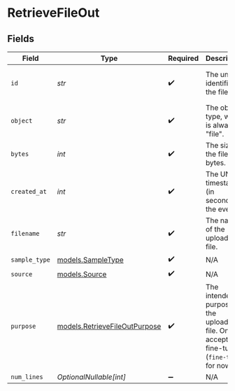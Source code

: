 # RetrieveFileOut


## Fields

| Field                                                                                      | Type                                                                                       | Required                                                                                   | Description                                                                                | Example                                                                                    |
| ------------------------------------------------------------------------------------------ | ------------------------------------------------------------------------------------------ | ------------------------------------------------------------------------------------------ | ------------------------------------------------------------------------------------------ | ------------------------------------------------------------------------------------------ |
| `id`                                                                                       | *str*                                                                                      | :heavy_check_mark:                                                                         | The unique identifier of the file.                                                         | 497f6eca-6276-4993-bfeb-53cbbbba6f09                                                       |
| `object`                                                                                   | *str*                                                                                      | :heavy_check_mark:                                                                         | The object type, which is always "file".                                                   | file                                                                                       |
| `bytes`                                                                                    | *int*                                                                                      | :heavy_check_mark:                                                                         | The size of the file, in bytes.                                                            | 13000                                                                                      |
| `created_at`                                                                               | *int*                                                                                      | :heavy_check_mark:                                                                         | The UNIX timestamp (in seconds) of the event.                                              | 1716963433                                                                                 |
| `filename`                                                                                 | *str*                                                                                      | :heavy_check_mark:                                                                         | The name of the uploaded file.                                                             | files_upload.jsonl                                                                         |
| `sample_type`                                                                              | [models.SampleType](../models/sampletype.md)                                               | :heavy_check_mark:                                                                         | N/A                                                                                        |                                                                                            |
| `source`                                                                                   | [models.Source](../models/source.md)                                                       | :heavy_check_mark:                                                                         | N/A                                                                                        |                                                                                            |
| `purpose`                                                                                  | [models.RetrieveFileOutPurpose](../models/retrievefileoutpurpose.md)                       | :heavy_check_mark:                                                                         | The intended purpose of the uploaded file. Only accepts fine-tuning (`fine-tune`) for now. | fine-tune                                                                                  |
| `num_lines`                                                                                | *OptionalNullable[int]*                                                                    | :heavy_minus_sign:                                                                         | N/A                                                                                        |                                                                                            |